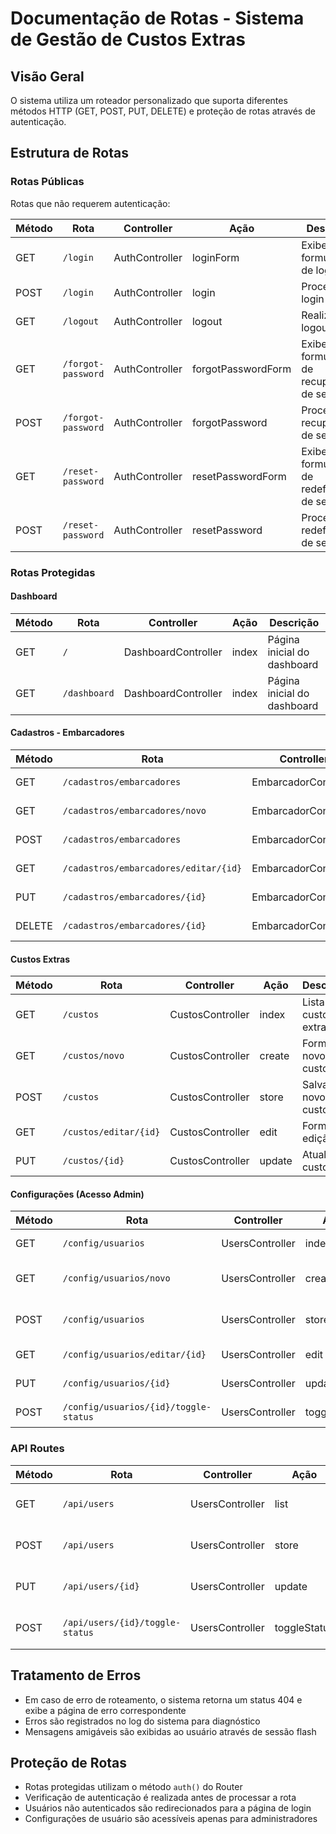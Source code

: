 # Documentação de Rotas - Sistema de Gestão de Custos Extras

## Visão Geral
O sistema utiliza um roteador personalizado que suporta diferentes métodos HTTP (GET, POST, PUT, DELETE) e proteção de rotas através de autenticação.

## Estrutura de Rotas

### Rotas Públicas
Rotas que não requerem autenticação:

| Método | Rota | Controller | Ação | Descrição |
|--------|------|------------|------|-----------|
| GET | `/login` | AuthController | loginForm | Exibe formulário de login |
| POST | `/login` | AuthController | login | Processa o login |
| GET | `/logout` | AuthController | logout | Realiza o logout |
| GET | `/forgot-password` | AuthController | forgotPasswordForm | Exibe formulário de recuperação de senha |
| POST | `/forgot-password` | AuthController | forgotPassword | Processa a recuperação de senha |
| GET | `/reset-password` | AuthController | resetPasswordForm | Exibe formulário de redefinição de senha |
| POST | `/reset-password` | AuthController | resetPassword | Processa a redefinição de senha |

### Rotas Protegidas

#### Dashboard
| Método | Rota | Controller | Ação | Descrição |
|--------|------|------------|------|-----------|
| GET | `/` | DashboardController | index | Página inicial do dashboard |
| GET | `/dashboard` | DashboardController | index | Página inicial do dashboard |

#### Cadastros - Embarcadores
| Método | Rota | Controller | Ação | Descrição |
|--------|------|------------|------|-----------|
| GET | `/cadastros/embarcadores` | EmbarcadorController | index | Lista de embarcadores |
| GET | `/cadastros/embarcadores/novo` | EmbarcadorController | create | Form de novo embarcador |
| POST | `/cadastros/embarcadores` | EmbarcadorController | store | Salva novo embarcador |
| GET | `/cadastros/embarcadores/editar/{id}` | EmbarcadorController | edit | Form de edição |
| PUT | `/cadastros/embarcadores/{id}` | EmbarcadorController | update | Atualiza embarcador |
| DELETE | `/cadastros/embarcadores/{id}` | EmbarcadorController | delete | Remove embarcador |

#### Custos Extras
| Método | Rota | Controller | Ação | Descrição |
|--------|------|------------|------|-----------|
| GET | `/custos` | CustosController | index | Lista de custos extras |
| GET | `/custos/novo` | CustosController | create | Form de novo custo |
| POST | `/custos` | CustosController | store | Salva novo custo |
| GET | `/custos/editar/{id}` | CustosController | edit | Form de edição |
| PUT | `/custos/{id}` | CustosController | update | Atualiza custo |

#### Configurações (Acesso Admin)
| Método | Rota | Controller | Ação | Descrição |
|--------|------|------------|------|-----------|
| GET | `/config/usuarios` | UsersController | index | Lista de usuários |
| GET | `/config/usuarios/novo` | UsersController | create | Form de novo usuário |
| POST | `/config/usuarios` | UsersController | store | Salva novo usuário |
| GET | `/config/usuarios/editar/{id}` | UsersController | edit | Form de edição |
| PUT | `/config/usuarios/{id}` | UsersController | update | Atualiza usuário |
| POST | `/config/usuarios/{id}/toggle-status` | UsersController | toggleStatus | Altera status |

### API Routes
| Método | Rota | Controller | Ação | Descrição |
|--------|------|------------|------|-----------|
| GET | `/api/users` | UsersController | list | Lista usuários (JSON) |
| POST | `/api/users` | UsersController | store | Cria usuário (JSON) |
| PUT | `/api/users/{id}` | UsersController | update | Atualiza usuário (JSON) |
| POST | `/api/users/{id}/toggle-status` | UsersController | toggleStatus | Altera status (JSON) |

## Tratamento de Erros
- Em caso de erro de roteamento, o sistema retorna um status 404 e exibe a página de erro correspondente
- Erros são registrados no log do sistema para diagnóstico
- Mensagens amigáveis são exibidas ao usuário através de sessão flash

## Proteção de Rotas
- Rotas protegidas utilizam o método `auth()` do Router
- Verificação de autenticação é realizada antes de processar a rota
- Usuários não autenticados são redirecionados para a página de login
- Configurações de usuário são acessíveis apenas para administradores
